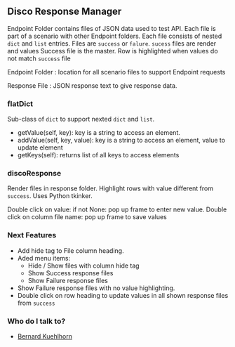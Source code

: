 ## Disco Response Manager
Endpoint Folder contains files of JSON data used to test API.
Each file is part of a scenario with other Endpoint folders.
Each file consists of nested `dict` and `list` entries. 
Files are `success` or `falure`. `sucess` files are render and values
Success file is the master.
Row is highlighted when values do not match `success` file

Endpoint Folder
: location for all scenario files to support Endpoint requests

Response File
: JSON response text to give response data. 

### flatDict
Sub-class of `dict` to support nexted `dict` and `list`. 
* getValue(self, key): key is a string to access an element.
* addValue(self, key, value): key is a string to access an element, value to update element
* getKeys(self): returns list of all keys to access elements


### discoResponse
Render files in response folder. Highlight rows with value different from  `success`.
Uses Python tkinker.

Double click on value: if not None: pop up frame to enter new value.
Double click on column file name: pop up frame to save values

### Next Features
- Add hide tag to File column heading.
- Aded menu items:
  - Hide / Show files with column hide tag
  - Show Success response files
  - Show Failure response files
- Show Failure response files with no value highlighting.
- Double click on row heading to update values in all shown response files from `success`

### Who do I talk to? ###

* [Bernard Kuehlhorn](mailto:bkuehlhorn@acm.org)